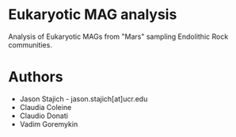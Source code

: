 Eukaryotic MAG analysis
===
Analysis of Eukaryotic MAGs from "Mars" sampling Endolithic Rock communities. 

Authors
====
* Jason Stajich - jason.stajich[at]ucr.edu
* Claudia Coleine
* Claudio Donati
* Vadim Goremykin
